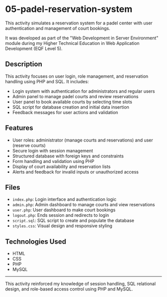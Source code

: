 # 05-padel-reservation-system

This activity simulates a reservation system for a padel center with user authentication and management of court bookings.

It was developed as part of the "Web Development in Server Environment" module during my Higher Technical Education in Web Application Development (EQF Level 5).

## Description

This activity focuses on user login, role management, and reservation handling using PHP and SQL. It includes:

- Login system with authentication for administrators and regular users
- Admin panel to manage padel courts and review reservations
- User panel to book available courts by selecting time slots
- SQL script for database creation and initial data insertion
- Feedback messages for user actions and validation

## Features

- User roles: administrator (manage courts and reservations) and user (reserve courts)
- Secure login with session management
- Structured database with foreign keys and constraints
- Form handling and validation using PHP
- Display of court availability and reservation lists
- Alerts and feedback for invalid inputs or unauthorized access

## Files

- `index.php`: Login interface and authentication logic
- `admin.php`: Admin dashboard to manage courts and view reservations
- `user.php`: User dashboard to make court bookings
- `logout.php`: Ends session and redirects to login
- `script.sql`: SQL script to create and populate the database
- `styles.css`: Visual design and responsive styling

## Technologies Used

- HTML
- CSS
- PHP
- MySQL

---

This activity reinforced my knowledge of session handling, SQL relational design, and role-based access control using PHP and MySQL.
